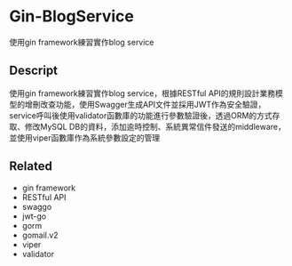 # Gin-BlogService

使用gin framework練習實作blog service

## Descript

使用gin framework練習實作blog service，根據RESTful API的規則設計業務模型的增刪改查功能，使用Swagger生成API文件並採用JWT作為安全驗證，
service呼叫後使用validator函數庫的功能進行參數驗證後，透過ORM的方式存取、修改MySQL DB的資料，添加逾時控制、系統異常信件發送的middleware，
並使用viper函數庫作為系統參數設定的管理

## Related
* gin framework
* RESTful API
* swaggo
* jwt-go
* gorm
* gomail.v2
* viper
* validator
